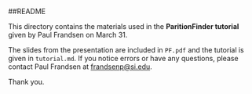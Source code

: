 ##README

This directory contains the materials used in the **ParitionFinder tutorial** given by Paul Frandsen on March 31.

The slides from the presentation are included in `PF.pdf` and the tutorial is given in `tutorial.md`. If you notice errors or have any questions, please contact Paul Frandsen at frandsenp@si.edu.

Thank you.
